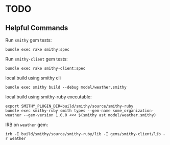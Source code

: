 # TODO

## Helpful Commands

Run `smithy` gem tests:
```
bundle exec rake smithy:spec
```

Run `smithy-client` gem tests:
```
bundle exec rake smithy-client:spec
```

local build using smithy cli
```
bundle exec smithy build --debug model/weather.smithy
```

local build using smithy-ruby executable:
```
export SMITHY_PLUGIN_DIR=build/smithy/source/smithy-ruby
bundle exec smithy-ruby smith types --gem-name some_organization-weather --gem-version 1.0.0 <<< $(smithy ast model/weather.smithy)
```

IRB on `weather` gem:
```
irb -I build/smithy/source/smithy-ruby/lib -I gems/smithy-client/lib -r weather
```